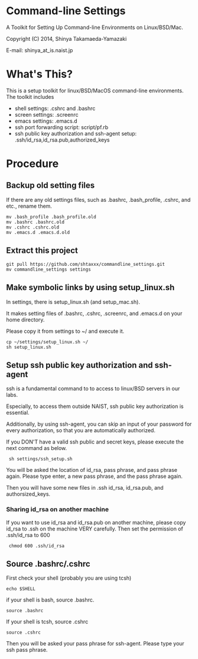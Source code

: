Command-line Settings
================================================================================

A Toolkit for Setting Up Command-line Environments on Linux/BSD/Mac.

Copyright (C) 2014, Shinya Takamaeda-Yamazaki

E-mail: shinya\_at\_is.naist.jp


What's This?
==============================

This is a setup toolkit for linux/BSD/MacOS command-line environments. The toolkit includes

- shell settings: .cshrc and .bashrc
- screen settings: .screenrc
- emacs settings: .emacs.d
- ssh port forwarding script: script/pf.rb
- ssh public key authorization and ssh-agent setup: .ssh/id_rsa,id_rsa.pub,authorized_keys

Procedure
================================================================================

Backup old setting files
----------------------------------------

If there are any old settings files, such as .bashrc, .bash_profile, .cshrc, and etc., rename them.

    mv .bash_profile .bash_profile.old
    mv .bashrc .bashrc.old
    mv .cshrc .cshrc.old
    mv .emacs.d .emacs.d.old


Extract this project
----------------------------------------

    git pull https://github.com/shtaxxx/commandline_settings.git
    mv commandline_settings settings
    

Make symbolic links by using setup_linux.sh
----------------------------------------

In settings, there is setup_linux.sh (and setup_mac.sh). 

It makes setting files of .bashrc, .cshrc, .screenrc, and .emacs.d on your home directory.

Please copy it from settings to ~/ and execute it.

    cp ~/settings/setup_linux.sh ~/
    sh setup_linux.sh


Setup ssh public key authorization and ssh-agent
----------------------------------------

ssh is a fundamental command to to access to linux/BSD servers in our labs.

Especially, to access them outside NAIST, ssh public key authorization is essential.

Additionally, by using ssh-agent, you can skip an input of your password for every authorization, so that you are automatically authorized.

If you DON'T have a valid ssh public and secret keys, please execute the next command as below.

     sh settings/ssh_setup.sh

You will be asked the location of id_rsa, pass phrase, and pass phrase again.
Please type enter, a new pass phrase, and the pass phrase again.

Then you will have some new files in .ssh id_rsa, id_rsa.pub, and authorsized_keys.

### Sharing id_rsa on another machine

If you want to use id_rsa and id_rsa.pub on another machine, please copy id_rsa to .ssh on the machine VERY carefully.
Then set the permission of .ssh/id_rsa to 600

     chmod 600 .ssh/id_rsa


Source .bashrc/.cshrc
----------------------------------------

First check your shell (probably you are using tcsh)

    echo $SHELL

if your shell is bash, source .bashrc.

    source .bashrc

If your shell is tcsh, source .cshrc

    source .cshrc

Then you will be asked your pass phrase for ssh-agent. Please type your ssh pass phrase.
